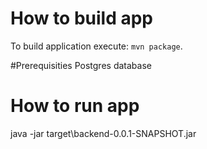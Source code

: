 # How to build app
To build application execute: `mvn package`.

#Prerequisities
Postgres database

# How to run app
java -jar target\backend-0.0.1-SNAPSHOT.jar

